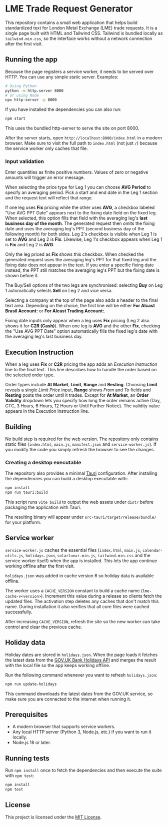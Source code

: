 # LME Trade Request Generator

This repository contains a small web application that helps build standardized text for London Metal Exchange (LME) trade requests. It is a single page built with HTML and Tailwind CSS.
Tailwind is bundled locally as `tailwind.min.css`, so the interface works without a network connection after the first visit.

## Running the app

Because the page registers a service worker, it needs to be served over HTTP. You can use any simple static server. Examples:

```bash
# Using Python
python -m http.server 8000
# or using Node
npx http-server -p 8000
```

If you have installed the dependencies you can also run:

```bash
npm start
```

This uses the bundled http-server to serve the site on port 8000.

After the server starts, open `http://localhost:8000/index.html` in a modern browser.
Make sure to visit the full path to `index.html` (not just `/`) because the service worker only caches that file.

### Input validation

Enter quantities as finite positive numbers. Values of zero or negative amounts
will trigger an error message.

When selecting the price type for Leg 1 you can choose **AVG Period** to specify an averaging period. Pick a start and end date in the Leg 1 section and the request text will reflect that range.

If one leg uses **Fix** pricing while the other uses **AVG**, a checkbox labeled "Use AVG PPT Date" appears next to the fixing date field on the fixed leg. When selected, this option fills that field with the averaging leg's **last business day of the month**. The generated request then omits the fixing date and uses the averaging leg's PPT (second business day of the following month) for both sides. Leg&nbsp;2's checkbox is visible when Leg&nbsp;1 is set to **AVG** and Leg&nbsp;2 is **Fix**. Likewise, Leg&nbsp;1's checkbox appears when Leg&nbsp;1 is **Fix** and Leg&nbsp;2 is **AVG**.

Only the leg priced as **Fix** shows this checkbox. When checked the generated request uses the averaging leg's PPT for that fixed leg and the fixing date does not appear in the text. If you enter a specific fixing date instead, the PPT still matches the averaging leg's PPT but the fixing date is shown before it.

The Buy/Sell options of the two legs are synchronised: selecting **Buy** on Leg
1 automatically selects **Sell** on Leg 2 and vice versa.

Selecting a company at the top of the page also adds a header to the final text
area. Depending on the choice, the first line will be either **For Alcast Brasil Account:** or **For Alcast Trading Account:**.

Fixing date inputs only appear when a leg uses **Fix** pricing (Leg&nbsp;2 also
shows it for **C2R (Cash)**). When one leg is **AVG** and the other **Fix**, checking the "Use AVG PPT Date" option automatically fills the fixed leg's date with the averaging leg's last business day.

## Execution Instruction

When a leg uses **Fix** or **C2R** pricing the app adds an *Execution Instruction* line to the final text. This line describes how to handle the order based on the selected order type.

Order types include **At Market**, **Limit**, **Range** and **Resting**. Choosing **Limit** reveals a single *Limit Price* input, **Range** shows *From* and *To* fields and **Resting** posts the order until it trades. Except for **At Market**, an **Order Validity** dropdown lets you specify how long the order remains active (Day, GTC, 3&nbsp;Hours, 6&nbsp;Hours, 12&nbsp;Hours or Until Further Notice). The validity value appears in the Execution Instruction line.

## Building

No build step is required for the web version. The repository only contains static files (`index.html`, `main.js`, `manifest.json` and `service-worker.js`). If you modify the code you simply refresh the browser to see the changes.

### Creating a desktop executable

The repository also provides a minimal [Tauri](https://tauri.app) configuration. After installing the dependencies you can build a desktop executable with:

```bash
npm install
npm run tauri:build
```

This script runs `vite build` to output the web assets under `dist/` before
packaging the application with Tauri.

The resulting binary will appear under `src-tauri/target/release/bundle/` for your platform.

## Service worker

`service-worker.js` caches the essential files (`index.html`, `main.js`, `calendar-utils.js`, `holidays.json`, `solarlunar.min.js`, `tailwind.min.css` and the service worker itself) when the app is installed. This lets the app continue working offline after the first visit.

`holidays.json` was added in cache version 6 so holiday data is available offline.

The worker uses a `CACHE_VERSION` constant to build a cache name (`lme-cache-v<version>`). Increment this value during a release so clients fetch the updated files. The activation step deletes any caches that don't match this name. During installation it also verifies that all core files were cached successfully.

After increasing `CACHE_VERSION`, refresh the site so the new worker can take control and clear the previous cache.

## Holiday data

Holiday dates are stored in `holidays.json`. When the page loads it fetches the
latest data from the [GOV.UK Bank Holidays API](https://www.gov.uk/bank-holidays.json) and merges the result with the local file so the app keeps working offline.

Run the following command whenever you want to refresh `holidays.json`:

```bash
npm run update-holidays
```

This command downloads the latest dates from the GOV.UK service, so make sure
you are connected to the internet when running it.

## Prerequisites

- A modern browser that supports service workers.
- Any local HTTP server (Python 3, Node.js, etc.) if you want to run it locally.
- Node.js 18 or later.

## Running tests

Run `npm install` once to fetch the dependencies and then execute the suite with `npm test`:

```bash
npm install
npm test
```


## License

This project is licensed under the [MIT License](LICENSE).